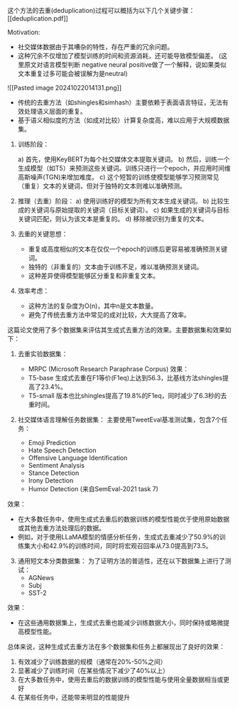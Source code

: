 这个方法的去重(deduplication)过程可以概括为以下几个关键步骤：
[[deduplication.pdf]]

Motivation:
- 社交媒体数据由于其嘈杂的特性，存在严重的冗余问题。
- 这种冗余不仅增加了模型训练的时间和资源消耗，还可能导致模型偏差。 (这里原文对语言模型判断 negative neural positive做了一个解释，说如果类似文本重复过多可能会被误解为是neutral)

![[Pasted image 20241022014131.png]]

- 传统的去重方法（如shingles和simhash）主要依赖于表面语言特征，无法有效处理语义层面的重复。
- 基于语义相似度的方法（如成对比较）计算复杂度高，难以应用于大规模数据集。


1. 训练阶段：

   a) 首先，使用KeyBERT为每个社交媒体文本提取关键词。
   b) 然后，训练一个生成模型（如T5）来预测这些关键词。训练只进行一个epoch，并应用时间维高斯噪声(TGN)来增加难度。
   c) 这个短暂的训练使模型能够学习预测常见（重复）文本的关键词，但对于独特的文本则难以准确预测。

2. 推理（去重）阶段：
   a) 使用训练好的模型为所有文本生成关键词。
   b) 比较生成的关键词与原始提取的关键词（目标关键词）。
   c) 如果生成的关键词与目标关键词匹配，则认为该文本是重复的。
   d) 移除被识别为重复的文本。

3. 去重的关键思想：

   - 重复或高度相似的文本在仅仅一个epoch的训练后更容易被准确预测关键词。
   - 独特的（非重复的）文本由于训练不足，难以准确预测关键词。
   - 这种差异使得模型能够区分重复和非重复文本。

4. 效率考虑：

   - 这种方法的复杂度为O(n)，其中n是文本数量。
   - 避免了传统去重方法中常见的成对比较，大大提高了效率。




这篇论文使用了多个数据集来评估其生成式去重方法的效果。主要数据集和效果如下：

1. 去重实验数据集：
   - MRPC (Microsoft Research Paraphrase Corpus)
   效果：
   - T5-base 生成式去重在F1等价(F1eq)上达到56.3，比基线方法shingles提高了23.4%。
   - T5-small 版本也比shingles提高了19.8%的F1eq，同时减少了6.3秒的去重时间。

2. 社交媒体语言理解任务数据集：
   主要使用TweetEval基准测试集，包含7个任务：
   - Emoji Prediction
   - Hate Speech Detection
   - Offensive Language Identification
   - Sentiment Analysis
   - Stance Detection
   - Irony Detection
   - Humor Detection (来自SemEval-2021 task 7)

效果：
- 在大多数任务中，使用生成式去重后的数据训练的模型性能优于使用原始数据或其他去重方法处理后的数据。
- 例如，对于使用LLaMA模型的情感分析任务，生成式去重减少了50.9%的训练集大小和42.9%的训练时间，同时将宏观召回率从73.0提高到73.5。

3. 通用短文本分类数据集：
   为了证明方法的普适性，还在以下数据集上进行了测试：
   - AGNews
   - Subj
   - SST-2

效果：
- 在这些通用数据集上，生成式去重也能减少训练数据大小，同时保持或略微提高模型性能。

总体来说，这种生成式去重方法在多个数据集和任务上都展现出了良好的效果：
1. 有效减少了训练数据的规模（通常在20%-50%之间）
2. 显著减少了训练时间（在某些情况下减少了40%以上）
3. 在大多数任务中，使用去重后的数据训练的模型性能与使用全量数据相当或更好
4. 在某些任务中，还能带来明显的性能提升
